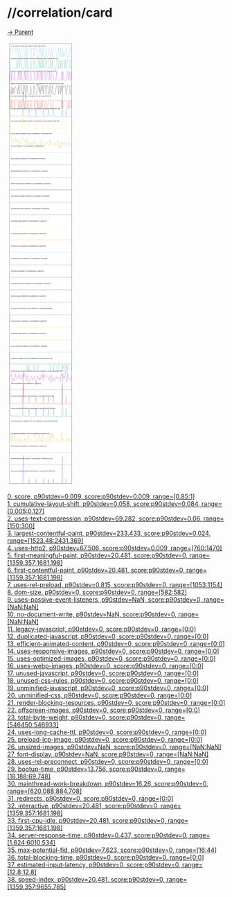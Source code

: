 
# //correlation/card

[→ Parent](../..)

![PLOT: correlation](./correlation.svg)

[0. score, p90stdev=0.009, score:p90stdev=0.009, range=[0.85:1]](../../meta/score/samples/card)  
[1. cumulative-layout-shift, p90stdev=0.058, score:p90stdev=0.084, range=[0.005:0.127]](../../cumulative-layout-shift/samples/card/)  
[2. uses-text-compression, p90stdev=69.282, score:p90stdev=0.06, range=[150:300]](../../uses-text-compression/samples/card/)  
[3. largest-contentful-paint, p90stdev=233.433, score:p90stdev=0.024, range=[1523.48:2431.369]](../../largest-contentful-paint/samples/card/)  
[4. uses-http2, p90stdev=67.506, score:p90stdev=0.009, range=[760:1470]](../../uses-http2/samples/card/)  
[5. first-meaningful-paint, p90stdev=20.481, score:p90stdev=0, range=[1359.357:1681.198]](../../first-meaningful-paint/samples/card/)  
[6. first-contentful-paint, p90stdev=20.481, score:p90stdev=0, range=[1359.357:1681.198]](../../first-contentful-paint/samples/card/)  
[7. uses-rel-preload, p90stdev=0.815, score:p90stdev=0, range=[1053:1154]](../../uses-rel-preload/samples/card/)  
[8. dom-size, p90stdev=0, score:p90stdev=0, range=[582:582]](../../dom-size/samples/card/)  
[9. uses-passive-event-listeners, p90stdev=NaN, score:p90stdev=0, range=[NaN:NaN]](../../uses-passive-event-listeners/samples/card/)  
[10. no-document-write, p90stdev=NaN, score:p90stdev=0, range=[NaN:NaN]](../../no-document-write/samples/card/)  
[11. legacy-javascript, p90stdev=0, score:p90stdev=0, range=[0:0]](../../legacy-javascript/samples/card/)  
[12. duplicated-javascript, p90stdev=0, score:p90stdev=0, range=[0:0]](../../duplicated-javascript/samples/card/)  
[13. efficient-animated-content, p90stdev=0, score:p90stdev=0, range=[0:0]](../../efficient-animated-content/samples/card/)  
[14. uses-responsive-images, p90stdev=0, score:p90stdev=0, range=[0:0]](../../uses-responsive-images/samples/card/)  
[15. uses-optimized-images, p90stdev=0, score:p90stdev=0, range=[0:0]](../../uses-optimized-images/samples/card/)  
[16. uses-webp-images, p90stdev=0, score:p90stdev=0, range=[0:0]](../../uses-webp-images/samples/card/)  
[17. unused-javascript, p90stdev=0, score:p90stdev=0, range=[0:0]](../../unused-javascript/samples/card/)  
[18. unused-css-rules, p90stdev=0, score:p90stdev=0, range=[0:0]](../../unused-css-rules/samples/card/)  
[19. unminified-javascript, p90stdev=0, score:p90stdev=0, range=[0:0]](../../unminified-javascript/samples/card/)  
[20. unminified-css, p90stdev=0, score:p90stdev=0, range=[0:0]](../../unminified-css/samples/card/)  
[21. render-blocking-resources, p90stdev=0, score:p90stdev=0, range=[0:0]](../../render-blocking-resources/samples/card/)  
[22. offscreen-images, p90stdev=0, score:p90stdev=0, range=[0:0]](../../offscreen-images/samples/card/)  
[23. total-byte-weight, p90stdev=0, score:p90stdev=0, range=[546450:546933]](../../total-byte-weight/samples/card/)  
[24. uses-long-cache-ttl, p90stdev=0, score:p90stdev=0, range=[0:0]](../../uses-long-cache-ttl/samples/card/)  
[25. preload-lcp-image, p90stdev=0, score:p90stdev=0, range=[0:0]](../../preload-lcp-image/samples/card/)  
[26. unsized-images, p90stdev=NaN, score:p90stdev=0, range=[NaN:NaN]](../../unsized-images/samples/card/)  
[27. font-display, p90stdev=NaN, score:p90stdev=0, range=[NaN:NaN]](../../font-display/samples/card/)  
[28. uses-rel-preconnect, p90stdev=0, score:p90stdev=0, range=[0:0]](../../uses-rel-preconnect/samples/card/)  
[29. bootup-time, p90stdev=13.756, score:p90stdev=0, range=[18.188:69.748]](../../bootup-time/samples/card/)  
[30. mainthread-work-breakdown, p90stdev=16.26, score:p90stdev=0, range=[620.088:884.708]](../../mainthread-work-breakdown/samples/card/)  
[31. redirects, p90stdev=0, score:p90stdev=0, range=[0:0]](../../redirects/samples/card/)  
[32. interactive, p90stdev=20.481, score:p90stdev=0, range=[1359.357:1681.198]](../../interactive/samples/card/)  
[33. first-cpu-idle, p90stdev=20.481, score:p90stdev=0, range=[1359.357:1681.198]](../../first-cpu-idle/samples/card/)  
[34. server-response-time, p90stdev=0.437, score:p90stdev=0, range=[1.624:6010.534]](../../server-response-time/samples/card/)  
[35. max-potential-fid, p90stdev=7.623, score:p90stdev=0, range=[16:44]](../../max-potential-fid/samples/card/)  
[36. total-blocking-time, p90stdev=0, score:p90stdev=0, range=[0:0]](../../total-blocking-time/samples/card/)  
[37. estimated-input-latency, p90stdev=0, score:p90stdev=0, range=[12.8:12.8]](../../estimated-input-latency/samples/card/)  
[38. speed-index, p90stdev=20.481, score:p90stdev=0, range=[1359.357:9655.785]](../../speed-index/samples/card/)  
